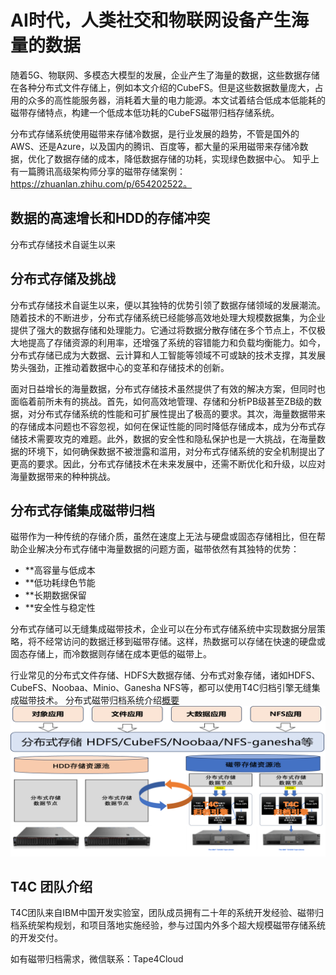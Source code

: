 # AI时代，人类社交和物联网设备产生海量的数据
随着5G、物联网、多模态大模型的发展，企业产生了海量的数据，这些数据存储在各种分布式文件存储上，例如本文介绍的CubeFS。但是这些数据数量庞大，占用的众多的高性能服务器，消耗着大量的电力能源。本文试着结合低成本低能耗的磁带存储特点，构建一个低成本低功耗的CubeFS磁带归档存储系统。

分布式存储系统使用磁带来存储冷数据，是行业发展的趋势，不管是国外的AWS、还是Azure，以及国内的腾讯、百度等，都大量的采用磁带来存储冷数据，优化了数据存储的成本，降低数据存储的功耗，实现绿色数据中心。 知乎上有一篇腾讯高级架构师分享的磁带存储案例：https://zhuanlan.zhihu.com/p/654202522。

## 数据的高速增长和HDD的存储冲突
分布式存储技术自诞生以来


## 分布式存储及挑战
分布式存储技术自诞生以来，便以其独特的优势引领了数据存储领域的发展潮流。随着技术的不断进步，分布式存储系统已经能够高效地处理大规模数据集，为企业提供了强大的数据存储和处理能力。它通过将数据分散存储在多个节点上，不仅极大地提高了存储资源的利用率，还增强了系统的容错能力和负载均衡能力。如今，分布式存储已成为大数据、云计算和人工智能等领域不可或缺的技术支撑，其发展势头强劲，正推动着数据中心的变革和存储技术的创新。

面对日益增长的海量数据，分布式存储技术虽然提供了有效的解决方案，但同时也面临着前所未有的挑战。首先，如何高效地管理、存储和分析PB级甚至ZB级的数据，对分布式存储系统的性能和可扩展性提出了极高的要求。其次，海量数据带来的存储成本问题也不容忽视，如何在保证性能的同时降低存储成本，成为分布式存储技术需要攻克的难题。此外，数据的安全性和隐私保护也是一大挑战，在海量数据的环境下，如何确保数据不被泄露和滥用，对分布式存储系统的安全机制提出了更高的要求。因此，分布式存储技术在未来发展中，还需不断优化和升级，以应对海量数据带来的种种挑战。




## 分布式存储集成磁带归档

磁带作为一种传统的存储介质，虽然在速度上无法与硬盘或固态存储相比，但在帮助企业解决分布式存储中海量数据的问题方面，磁带依然有其独特的优势：
- **高容量与低成本
- **低功耗绿色节能
- **长期数据保留
- **安全性与稳定性

分布式存储可以无缝集成磁带技术，企业可以在分布式存储系统中实现数据分层策略，将不经常访问的数据迁移到磁带存储。这样，热数据可以存储在快速的硬盘或固态存储上，而冷数据则存储在成本更低的磁带上。

行业常见的分布式文件存储、HDFS大数据存储、分布式对象存储，诸如HDFS、CubeFS、Noobaa、Minio、Ganesha NFS等，都可以使用T4C归档引擎无缝集成磁带技术。
分布式磁带归档系统介绍[概要](../overview/t4c_overview.md)
![arc](./overview/pic/storage_pool.png)



## T4C 团队介绍
T4C团队来自IBM中国开发实验室，团队成员拥有二十年的系统开发经验、磁带归档系统架构规划，和项目落地实施经验，参与过国内外多个超大规模磁带存储系统的开发交付。

如有磁带归档需求，微信联系：Tape4Cloud


